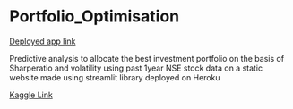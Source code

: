 # Portfolio_Optimisation
[Deployed app link](https://intense-hollows-58536.herokuapp.com/)

Predictive analysis to allocate the best investment portfolio on the basis of Sharperatio and volatility
using past 1year NSE stock data on a static website made using streamlit library deployed on Heroku

[Kaggle Link](https://www.kaggle.com/ethanhunt1080/effective-portfolio-using-monte-carlo-simulation)
